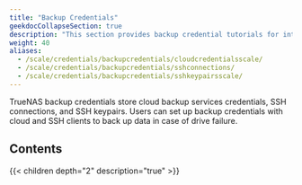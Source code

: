 ```yaml
---
title: "Backup Credentials"
geekdocCollapseSection: true
description: "This section provides backup credential tutorials for integrating TrueNAS SCALE with cloud storage providers by setting up SSH connections and keypairs."
weight: 40
aliases:
  - /scale/credentials/backupcredentials/cloudcredentialsscale/
  - /scale/credentials/backupcredentials/sshconnections/
  - /scale/credentials/backupcredentials/sshkeypairsscale/
---
```


TrueNAS backup credentials store cloud backup services credentials, SSH connections, and SSH keypairs. 
Users can set up backup credentials with cloud and SSH clients to back up data in case of drive failure. 

## Contents

{{< children depth="2" description="true" >}}




